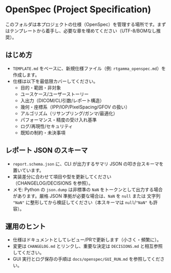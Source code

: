 # OpenSpec (Project Specification)

このフォルダは本プロジェクトの仕様（OpenSpec）を管理する場所です。まずはテンプレートから着手し、必要な章を埋めてください（UTF-8/BOMなし推奨）。

## はじめ方
- `TEMPLATE.md` をベースに、新規仕様ファイル（例: `rtgamma_openspec.md`）を作成します。
- 仕様は以下を最低限カバーしてください。
  - 目的・範囲・非対象
  - ユースケース/ユーザーストーリー
  - 入出力（DICOM/CLI引数/レポート構造）
  - 幾何・座標系（IPP/IOP/PixelSpacing/GFOV の扱い）
  - アルゴリズム（リサンプリング/ガンマ/最適化）
  - パフォーマンス・精度の受け入れ基準
  - ログ/再現性/セキュリティ
  - 既知の制約・未決事項

## レポート JSON のスキーマ
- `report.schema.json` に、CLI が出力するサマリ JSON の叩き台スキーマを置いています。
- 実装差分に合わせて項目や型を更新してください（CHANGELOG/DECISIONS を参照）。
- メモ: Python の `json.dump` は非標準の `NaN` をトークンとして出力する場合があります。厳格 JSON 準拠が必要な場合は、`NaN` を `null` または 文字列 `"NaN"` に整形してから検証してください（本スキーマは `null`/`"NaN"` も許容）。

## 運用のヒント
- 仕様はドキュメントとしてレビュー/PRで更新します（小さく・頻繁に）。
- 変更は `CHANGELOG.md` とリンクし、重要な決定は `DECISIONS.md` と相互参照してください。
- GUI 実行とログ保存の手順は `docs/openspec/GUI_RUN.md` を参照してください。
